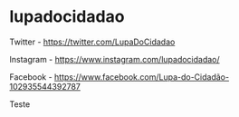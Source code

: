 # lupadocidadao

Twitter - https://twitter.com/LupaDoCidadao

Instagram - https://www.instagram.com/lupadocidadao/

Facebook - https://www.facebook.com/Lupa-do-Cidadão-102935544392787

Teste